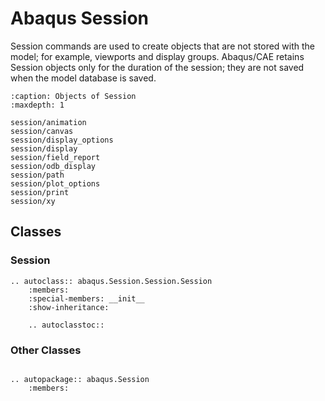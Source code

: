 # Abaqus Session

Session commands are used to create objects that are not stored with the model; for example, viewports and display groups. Abaqus/CAE retains Session objects only for the duration of the session; they are not saved when the model database is saved.

```{toctree}
:caption: Objects of Session
:maxdepth: 1

session/animation
session/canvas
session/display_options
session/display
session/field_report
session/odb_display
session/path
session/plot_options
session/print
session/xy
```

## Classes

### Session

```{eval-rst}
.. autoclass:: abaqus.Session.Session.Session
    :members:
    :special-members: __init__
    :show-inheritance:

    .. autoclasstoc::
```

### Other Classes

```{eval-rst}

.. autopackage:: abaqus.Session
    :members:
```
